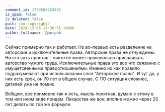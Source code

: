 ```yaml
---
comment_id: 1733506254552
is_spam: false
is_deleted: false
post: /no-copyright/
date: 2024-12-06 17:30:55 +0000
author_fullname: 'Дмитрий'
---
```


Сейчас примерно так и работает.
Но во-первых есть разделение на авторские и исключительные права. 
Авторские права не отчуждимы. Но его суть простая - никто не может произвольно присваивать авторство чужого труда.
Исключительные права это все что связанно с имущетсвенными правоотношениями. Именно их как правило подразумевают при использовании слов "Авторское право". И тут да, у них есть срок, он 70 лет в общем случае.
С ПО ситуация сложнее, деталей уже не помню.

Вобщем, все примерно так и есть, мысль понятная, думаю к этому в том или ином виде придем. Лекарства же вон, вполне можно через 20 лет делать по той же формуле.

